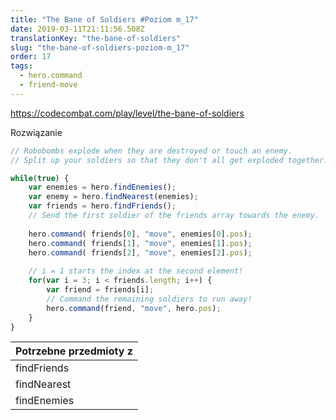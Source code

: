 ```yaml
---
title: "The Bane of Soldiers #Poziom m_17"
date: 2019-03-11T21:11:56.508Z
translationKey: "the-bane-of-soldiers"
slug: "the-bane-of-soldiers-poziom-m_17"
order: 17
tags:
  - hero.command
  - friend-move
---
```


> 

https://codecombat.com/play/level/the-bane-of-soldiers

Rozwiązanie

```javascript
// Robobombs explode when they are destroyed or touch an enemy.
// Split up your soldiers so that they don't all get exploded together.

while(true) {
    var enemies = hero.findEnemies();
    var enemy = hero.findNearest(enemies);
    var friends = hero.findFriends();
    // Send the first soldier of the friends array towards the enemy.
 
    hero.command( friends[0], "move", enemies[0].pos);
    hero.command( friends[1], "move", enemies[1].pos);
    hero.command( friends[2], "move", enemies[2].pos);
    
    // i = 1 starts the index at the second element!
    for(var i = 3; i < friends.length; i++) {
        var friend = friends[i];
        // Command the remaining soldiers to run away!
        hero.command(friend, "move", hero.pos);
    }
}

```

Potrzebne przedmioty z |
--- |
findFriends |
findNearest |
findEnemies |


